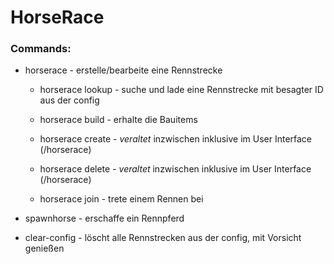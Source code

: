# HorseRace

### Commands:
- horserace	\- erstelle/bearbeite eine Rennstrecke

	- horserace lookup <id> \- suche und lade eine Rennstrecke mit besagter ID aus der config

	- horserace build \- erhalte die Bauitems

	- horserace create \- *veraltet*  inzwischen inklusive im User Interface (/horserace)

	- horserace delete \- *veraltet*  inzwischen inklusive im User Interface (/horserace)

	- horserace join <id> \- trete einem Rennen bei
	
- spawnhorse \- erschaffe ein Rennpferd

- clear-config \- löscht alle Rennstrecken aus der config, mit Vorsicht genießen